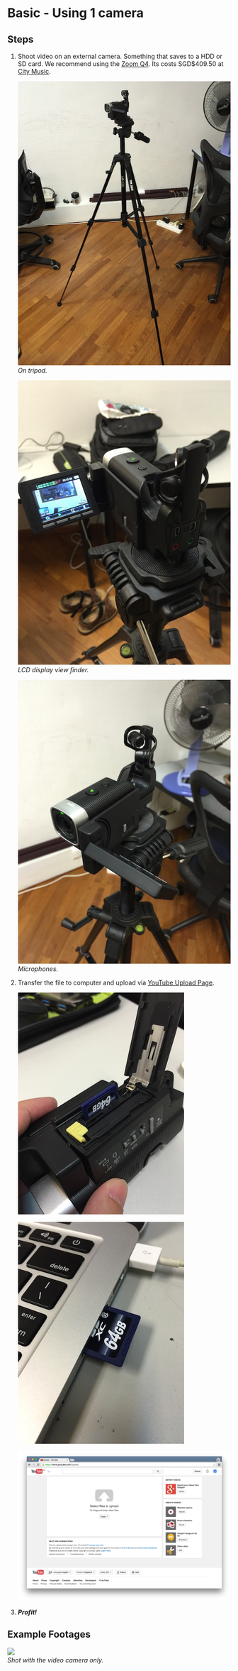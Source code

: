 # Basic - Using 1 camera

## Steps
1. Shoot video on an external camera. Something that saves to a HDD or SD card. We recommend using the [Zoom Q4](http://www.zoom.co.jp/products/q4). Its costs SGD$409.50 at [City Music](http://www.citymusic.com.sg/webshaper/store/viewProd.asp?pkProductItem=1124).

	![On tripod](images/01_Q4_on_tripod.jpg)<br/>*On tripod.*

	![Viewfinder](images/02_Q4_lcd_viewfinder.jpg)<br/>*LCD display view finder.*

	![Microphones](images/03_Q4_with_microphones_extended.jpg)<br/>*Microphones.*

2. Transfer the file to computer and upload via [YouTube Upload Page](https://www.youtube.com/upload).

	![](images/05_sd_card.jpg)

	![](images/06_sd_card_reader.jpg)

	![](images/04_upload_form.png)

3. ***Profit!***

## Example Footages

[![](http://img.youtube.com/vi/yCV2onLS8lM/0.jpg)](http://www.youtube.com/watch?v=yCV2onLS8lM)<br/>*Shot with the video camera only.*